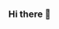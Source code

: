 ### Hi there 👋

<!--
**RMPasta/RMPasta** is a ✨ _special_ ✨ repository because its `README.md` (this file) appears on your GitHub profile.

# 🌱 I’m currently learning full stack web development at App Academy!
# ✔ My older repos are from five super fun months of learning front end development through Codecademy. 
